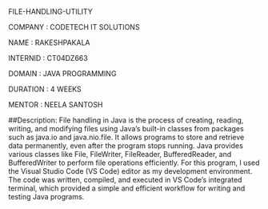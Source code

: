 FILE-HANDLING-UTILITY

COMPANY  : CODETECH IT SOLUTIONS

NAME     : RAKESHPAKALA

INTERNID : CT04DZ663

DOMAIN   : JAVA PROGRAMMING

DURATION : 4 WEEKS

MENTOR   : NEELA SANTOSH

##Description:
File handling in Java is the process of creating, reading, writing, and modifying files using Java’s built-in classes from packages such as java.io and java.nio.file. It allows programs to store and retrieve data permanently, even after the program stops running. Java provides various classes like File, FileWriter, FileReader, BufferedReader, and BufferedWriter to perform file operations efficiently.
For this program, I used the Visual Studio Code (VS Code) editor as my development environment. The code was written, compiled, and executed in VS Code’s integrated terminal, which provided a simple and efficient workflow for writing and testing Java programs.

